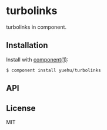 
# turbolinks

  turbolinks in component.

## Installation

  Install with [component(1)](http://component.io):

    $ component install yuehu/turbolinks

## API



## License

  MIT
